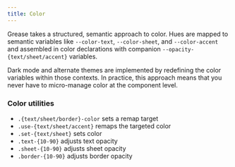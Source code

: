 ```yaml
---
title: Color
---
```

Grease takes a structured, semantic approach to color. Hues are mapped to semantic variables like `--color-text`, `--color-sheet`, and `--color-accent` and assembled in color declarations with companion `--opacity-{text/sheet/accent}` variables.

Dark mode and alternate themes are implemented by redefining the color variables within those contexts. In practice, this approach means that you never have to micro-manage color at the component level.

### Color utilities

- `.{text/sheet/border}-color` sets a remap target
- `.use-{text/sheet/accent}` remaps the targeted color
- `.set-{text/sheet}` sets color
- `.text-{10-90}` adjusts text opacity
- `.sheet-{10-90}` adjusts sheet opacity
- `.border-{10-90}` adjusts border opacity